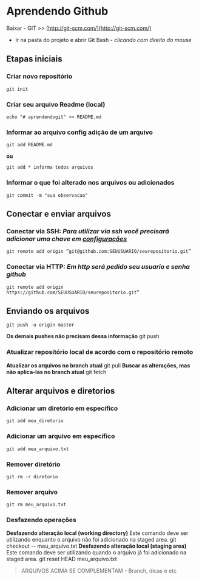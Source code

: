 # Aprendendo Github
 Baixar -  GIT >> [http://git-scm.com/](http://git-scm.com/)
- Ir na pasta do projeto e abrir Git Bash - _clicando com direito do mouse_

## Etapas iniciais 

### Criar novo repositório

    git init

### Criar seu arquivo Readme (local)
    echo "# aprendendogit" >> README.md 

### Informar ao arquivo config adição de um arquivo
    git add README.md  

**ou**

    git add * informa todos arquivos 

### Informar o que foi alterado nos arquivos ou adicionados
    git commit -m "sua observacao" 

## Conectar e enviar arquivos
### **Conectar via SSH:** _Para utilizar via ssh você precisará adicionar uma chave em [configurações](https://github.com/oscaringlez/aprendendogit/blob/master/Chaves.md)_
    git remote add origin “git@github.com:SEUUSUARIO/seurepositorio.git” 


### **Conectar via HTTP:**   _Em http será pedido seu usuario e senha github_
    git remote add origin https://github.com/SEUUSUARIO/seurepositorio.git” 

## Enviando os arquivos
    git push -u origin master 

**Os demais pushes não precisam dessa informação**
    git push 

### Atualizar repositório local de acordo com o repositório remoto
**Atualizar os arquivos no branch atual**
    git pull
**Buscar as alterações, mas não aplica-las no branch atual**
    git fetch


## Alterar arquivos e diretorios

### Adicionar um diretório em específico
    git add meu_diretorio

### Adicionar um arquivo em específico
	git add meu_arquivo.txt

### Remover diretório
    git rm -r diretorio

### Remover arquivo
    git rm meu_arquivo.txt

### Desfazendo operações
**Desfazendo alteração local (working directory)**
Este comando deve ser utilizando enquanto o arquivo não foi adicionado na staged area.
    git checkout -- meu_arquivo.txt
**Desfazendo alteração local (staging area)**
Este comando deve ser utilizando quando o arquivo já foi adicionado na staged area.
    git reset HEAD meu_arquivo.txt





> ARQUIVOS ACIMA SE COMPLEMENTAM - Branch, dicas e etc




